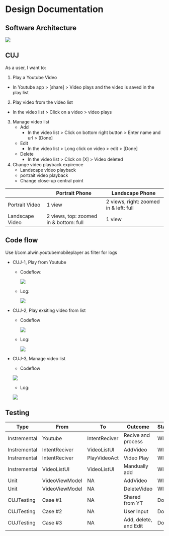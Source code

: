 # Design Documentation
## Software Architecture
![](https://user-images.githubusercontent.com/22556115/108646680-88c70880-746b-11eb-80fd-e3660ffa23e9.jpg)

## CUJ
As a user, I want to: 
1. Play a Youtube Video
  * In Youtube app > [share] > Video plays and the video is saved in the play list
2. Play video from the video list
  * In the video list > Click on a video > video plays
3. Manage video list
    * Add
      - In the video list > Click on bottom right button > Enter name and url > [Done]
    * Edit
      - In the video list > Long click on video > edit > [Done]
    * Delete
      - In the video list > Click on [X] > Video deleted
4. Change video playback expirence
    * Landscape video playback
    * portrait video playback
    * Change close-up central point
    
|               | Portrait Phone                         | Landscape Phone
--------------- | -------------------------------------  | ----------------
Portrait Video  | 1 view                                 | 2 views, right: zoomed in & left: full 
Landscape Video | 2 views, top: zoomed in & bottom: full | 1 view
    
  
## Code flow
Use I/com.alwin.youtubemobileplayer as filter for logs
- CUJ-1, Play from Youtube
  - Codeflow:
    
    ![](https://user-images.githubusercontent.com/22556115/108645799-d7bf6e80-7468-11eb-9299-fee8d15f4dba.jpg)
  - Log:
    
    ![](https://user-images.githubusercontent.com/22556115/107890884-36687380-6ed0-11eb-8ad1-e219de63a695.png)
- CUJ-2, Play exsiting video from list
  - Codeflow
    
    ![](https://user-images.githubusercontent.com/22556115/108645796-d68e4180-7468-11eb-85b6-45974c33a17a.jpg)
  - Log: 
    
    ![](https://user-images.githubusercontent.com/22556115/108646341-58cb3580-746a-11eb-9196-c8e3733dae2d.png)
- CUJ-3, Manage video list
  - Codeflow
  
  ![](https://user-images.githubusercontent.com/22556115/108645800-d7bf6e80-7468-11eb-9467-d23982c83120.jpg)
  - Log:
  
   ![](https://user-images.githubusercontent.com/22556115/107891365-0f5f7100-6ed3-11eb-827a-f70e3ed2fb2a.png)
   
   
## Testing 
| Type |           From       |  	To |  	Outcome | Status
 --------------- | -------------------------------------  | ---------------- | -------- | -----
Instremental |	Youtube |	IntentReciver |	Recive and process | WIP		
Instremental |	IntentReciver |	VideoListUI |	AddVideo		| WIP
Instremental |	IntentReciver |	PlayVideoAct |	Video Play		| WIP
Instremental |	VideoListUI |	VideoListUI |	Mandually add		| WIP
Unit |	VideoViewModel |	NA |	AddVideo		| WIP
Unit |	VideoViewModel |	NA |	DeleteVideo		| WIP
CUJTesting |	Case #1 |	NA |	Shared from YT		| Done
CUJTesting |	Case #2 |	NA |	User Input		| Done
CUJTesting |	Case #3 |	NA |	Add, delete, and Edit	| Done	
					
